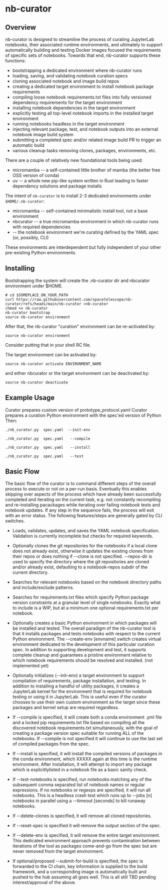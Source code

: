 # nb-curator

## Overview

nb-curator is designed to streamline the process of curating JupyterLab notebooks,
their associated runtime environments, and ultimately to support automatically
building and testing Docker images focused the requirements of specific sets of
notebooks.  Towards that end, nb-curator supports these functions:

- bootstrapping a dedicated environment where nb-curator runs
- loading, saving, and validating notebook curation specs
- cloning associated notebook and image build repos
- creating a dedicated target environment to install notebook package requirements
- compiling loose notebook requirements.txt files into fully versioned dependency requirements for the target environment
- installing notebook dependencies in the target environment
- explicitly testing all top-level notebook imports in the installed target environment
- running notebooks headless in the target environment
- injecting relevant package, test, and notebook outputs into an external notebook image build system
- submitting a completed spec and/or related image build PR to trigger an automatic build
- various cleanup tasks removing clones, packages, environments, etc.

There are a couple of relatively new foundational tools being used:

- micromamba -- a self-contained little brother of mamba (the better free OSS version of conda)
- uv -- a whole new pip-like system written in Rust leading to faster dependency solutions and package installs

The intent of `nb-curator` is to install 2-3 dedicated environments under `$HOME/.nb-curator`:

- micromamba -- self-contained minimalistic install tool, not a base environment 
- nbcurator  -- a true micromamba environment in which nb-curator runs with required dependencies
- <target environment> -- the notebook environment we're curating defined by the YAML spec (or, possibly, CLI)

These environments are interdependent but fully independent of your other pre-existing Python environments.

## Installing

Bootstrapping the system will create the .nb-curator dir and nbcurator environment under $HOME.

```
# cd $SOMEPLACE_ON_YOUR_PATH
curl https://raw.githubusercontent.com/spacetelescope/nb-curator/refs/heads/main/nb-curator >nb-curator
chmod +x nb-curator
nb-curator bootstrap
source nb-curator environment
```

After that, the nb-curator "curation" environment can be re-activated by:

```
source nb-curator environment
```

Consider putting that in your shell RC file.

The target environment can be activated by:

```
source nb-curator activate ENVIRONMENT_NAME
```

and either nbcurator or the target environment can be deactivated by:

```
source nb-curator deactivate
```

## Example Usage

Curator prepares custom version of prototype_protocol.yaml
Curator prepares a curation Python environment with the spec'ed version of Python
Then:
```
./nb_curator.py  spec.yaml  --init-env

./nb_curator.py  spec.yaml   --compile

./nb_curator.py  spec.yaml   --install

./nb_curator.py  spec.yaml   --test
```

## Basic Flow

The basic flow of the curator is to command different steps of the overall
process to execute or not on a per-run basis.  Eventually this enables skipping
over aspects of the process which have already been successfully completed and
iterating on the current task, e.g. not constantly recompiling and
re-installing pacackages while iterating over failing notebook tests and
notebook updates.  If any step in the sequence fails, the process will exit
with an error status.  The following features/steps are generally gated by CLI
switches.

- Loads, validates, updates, and saves the YAML notebook specification.
  Validation is currently incomplete but checks for required keywords.

- Optionally clones the git repositories for the notebooks if a
  local clone does not already exist,  otherwise it updates the existing clones
  from their repos or does nothing if --clone is not specified.  --repos-dir is
  used to specify the directory where the git repositories are cloned and/or
  already exist, defaulting to a notebook-repos subdir of the current directory.

- Searches for relevant notebooks based on the notebook directory paths and
  include/exclude patterns.

- Searches for requirements.txt files which specify Python package version
  constraints at a granular level of single notebooks.  Exactly what to include
  is a WIP,  but at a minimum one optional requirements.txt per notebook.

- Optionally creates a basic Python environment in which packages will be
  installed and tested.   The overall paradigm of the nb-curator tool is
  that it installs packages and tests notebooks with respect to the current
  Python environment.  The --create-env [envname] switch creates virtual
  environment dedicated to the development of this particular curation spec.
  In addition to supporting development and test,  it supports complete cleanup
  and guarantees a pristine environment relative to which notebook requirements
  should be resolved and installed.  (not implemented yet)

- Optionally initializes (--init-env) a target environment to support
  compilation of requirements, package installation, and testing.  In addition
  to installing a handful of utility packages, it creates a JupyterLab kernel
  for the environment that is required for notebook testing or using it in
  JupyterLab.  This is useful even if the curator chooses to use their own
  custom environment as the target since these packages and kernel setup
  are required regardless.

- If --compile is specified, it will create both a conda environment .yml file
  and a locked pip requirements.txt file based on compiling all the discovered
  notebook requirements.txt simultaneously, with the goal of creating a package
  version spec suitable for running ALL of the notebooks.  If --compile is not
  specified it will continue to use the last set of compiled packages from the
  spec.

- If --install is specified, it will install the compiled versions of packages
  in the conda environment, which XXXXX again at this time is the runtime
  environment. After installation, it will attempt to import any package which
  is explicitlylisted in a notebook file as a basic sanity check.

- If --test-notebooks is specified, run notebooks matching any of the
subsequent comma separated list of notebook names or regular expressions.  If
no notebooks or regexps are specified, it will run all notebooks.  This is a
headless crash test which runs up to --jobs [n] notebooks in parallel using a
--timeout [seconds] to kill runaway notebooks.

- If --delete-clones is specified,  it will remove all cloned repositories.

- If --reset-spec is specified it will remove the output section of the spec.

- If --delete-env is specified,  it will remove the entire target environment.
  This dedicated environment approach prevents contamination
  between iterations of the tool as packages come-and-go from the spec but are
  never removed from the target environment.

- If optional/proposed --submit-for-build is specified,  the spec is forwarded
  to the CI chain,  key information is supplied to the build framework, and a
  corresponding image is automatically built and pushed to the hub assuming all
  goes well.   This is all still TBD pending interest/approval of the above.
